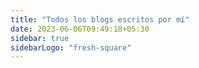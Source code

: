 ```yaml
---
title: "Todos los blogs escritos por mí"
date: 2023-06-06T09:49:18+05:30
sidebar: true
sidebarLogo: "fresh-square"
---
```

